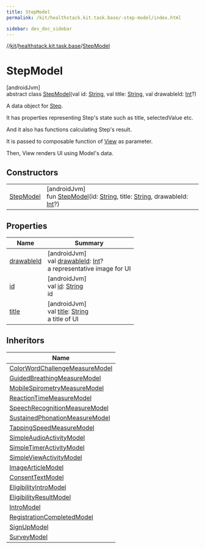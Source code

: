 ```yaml
---
title: StepModel
permalink: /kit/healthstack.kit.task.base/-step-model/index.html

sidebar: dev_doc_sidebar
---
```

//[kit](../../../kit.html)/[healthstack.kit.task.base](../index.html)/[StepModel](index.html)



# StepModel



[androidJvm]\
abstract class [StepModel](index.html)(val id: [String](https://kotlinlang.org/api/latest/jvm/stdlib/kotlin/-string/index.html), val title: [String](https://kotlinlang.org/api/latest/jvm/stdlib/kotlin/-string/index.html), val drawableId: [Int](https://kotlinlang.org/api/latest/jvm/stdlib/kotlin/-int/index.html)?)

A data object for [Step](../-step/index.html).



It has properties representing Step's state such as title, selectedValue etc.



And it also has functions calculating Step's result.



It is passed to composable function of [View](../-view/index.html) as parameter.



Then, View renders UI using Model's data.



## Constructors


| | |
|---|---|
| [StepModel](-step-model.html) | [androidJvm]<br>fun [StepModel](-step-model.html)(id: [String](https://kotlinlang.org/api/latest/jvm/stdlib/kotlin/-string/index.html), title: [String](https://kotlinlang.org/api/latest/jvm/stdlib/kotlin/-string/index.html), drawableId: [Int](https://kotlinlang.org/api/latest/jvm/stdlib/kotlin/-int/index.html)?) |


## Properties


| Name | Summary |
|---|---|
| [drawableId](drawable-id.html) | [androidJvm]<br>val [drawableId](drawable-id.html): [Int](https://kotlinlang.org/api/latest/jvm/stdlib/kotlin/-int/index.html)?<br>a representative image for UI |
| [id](id.html) | [androidJvm]<br>val [id](id.html): [String](https://kotlinlang.org/api/latest/jvm/stdlib/kotlin/-string/index.html)<br>id |
| [title](title.html) | [androidJvm]<br>val [title](title.html): [String](https://kotlinlang.org/api/latest/jvm/stdlib/kotlin/-string/index.html)<br>a title of UI |


## Inheritors


| Name |
|---|
| [ColorWordChallengeMeasureModel](../../healthstack.kit.task.activity.model/-color-word-challenge-measure-model/index.html) |
| [GuidedBreathingMeasureModel](../../healthstack.kit.task.activity.model/-guided-breathing-measure-model/index.html) |
| [MobileSpirometryMeasureModel](../../healthstack.kit.task.activity.model/-mobile-spirometry-measure-model/index.html) |
| [ReactionTimeMeasureModel](../../healthstack.kit.task.activity.model/-reaction-time-measure-model/index.html) |
| [SpeechRecognitionMeasureModel](../../healthstack.kit.task.activity.model/-speech-recognition-measure-model/index.html) |
| [SustainedPhonationMeasureModel](../../healthstack.kit.task.activity.model/-sustained-phonation-measure-model/index.html) |
| [TappingSpeedMeasureModel](../../healthstack.kit.task.activity.model/-tapping-speed-measure-model/index.html) |
| [SimpleAudioActivityModel](../../healthstack.kit.task.activity.model.common/-simple-audio-activity-model/index.html) |
| [SimpleTimerActivityModel](../../healthstack.kit.task.activity.model.common/-simple-timer-activity-model/index.html) |
| [SimpleViewActivityModel](../../healthstack.kit.task.activity.model.common/-simple-view-activity-model/index.html) |
| [ImageArticleModel](../-image-article-model/index.html) |
| [ConsentTextModel](../../healthstack.kit.task.onboarding.model/-consent-text-model/index.html) |
| [EligibilityIntroModel](../../healthstack.kit.task.onboarding.model/-eligibility-intro-model/index.html) |
| [EligibilityResultModel](../../healthstack.kit.task.onboarding.model/-eligibility-result-model/index.html) |
| [IntroModel](../../healthstack.kit.task.onboarding.model/-intro-model/index.html) |
| [RegistrationCompletedModel](../../healthstack.kit.task.signup.model/-registration-completed-model/index.html) |
| [SignUpModel](../../healthstack.kit.task.signup.model/-sign-up-model/index.html) |
| [SurveyModel](../../healthstack.kit.task.survey.model/-survey-model/index.html) |

